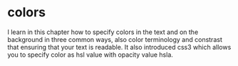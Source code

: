# colors
I learn in this chapter how to specify colors in the text and on the background in three common ways, also color terminology and constrast that ensuring that your text is readable. It also introduced css3 which allows you to specify color as hsl value with opacity value hsla.
